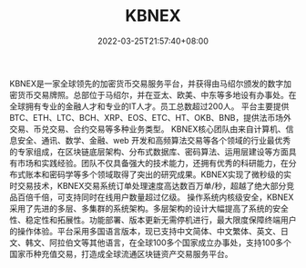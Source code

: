 ﻿---
weight: 
title: "KBNEX"
description: "KBNEX是一家全球领先的加密货币…"
date: 2022-03-25T21:57:40+08:00
lastmod: 2022-03-25T16:45:40+08:00
draft: false
authors: ["Metabd"]
featuredImage: "kbnex.webp"
link: ""
tags: ["交易所","KBNEX"]
categories: ["navigation"]
navigation: ["交易所"]
lightgallery: true
toc: true
pinned: false
recommend: false
recommend1: false
---
KBNEX是一家全球领先的加密货币交易服务平台，并获得由马绍尔颁发的数字加密货币交易牌照。总部位于马绍尔，并在亚太、欧美、中东等多地设有办事处。在全球拥有专业的金融人才和专业的IT人才。员工总数超过200人。 平台主要提供BTC、ETH、LTC、BCH、XRP、EOS、ETC、HT、OKB、BNB，提供法币场外交易、币兑交易、合约交易等多种业务类型。
KBNEX核心团队由来自计算机、信息安全、通讯、数学、金融、web 开发和高频算法交易等各个领域的行业最优秀的专家组成，在区块链底层架构、分布式数据库、密码算法、运用层建设等方面具有市场和实践经验。团队不仅具备强大的技术能力，还拥有优秀的科研能力，在分布式账本和密码学等多个领域取得了突出的研究成果。KBNEX实现了微秒级的实时交易技术，KBNEX交易系统订单处理速度高达数百万单/秒，超越了绝大部分竞品百倍千倍，可支持同时在线用户数量超过亿级。 
操作系统内核级安全，KBNEX采用了先进的多层、多集群的系统架构。多层架构的设计大幅提高了系统的安全性、稳定性和拓展性。功能部署、版本更新无需停机进行，最大限度保障终端用户的操作体验。平台采用多国语言版本，现已支持中文简体、中文繁体、英文、日文、韩文、阿拉伯文等其他语言，在全球100多个国家成立办事处，支持100多个国家币种充值交易，打造成全球流通区块链资产交易服务平台。
